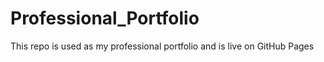 # Professional_Portfolio
This repo is used as my professional portfolio and is live on GitHub Pages
